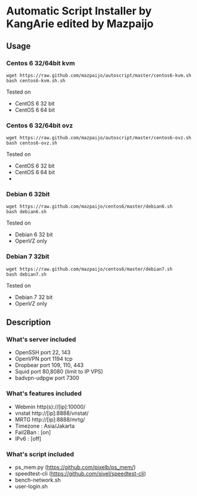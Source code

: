 Automatic Script Installer by KangArie edited by Mazpaijo
==========

## Usage
### Centos 6 32/64bit kvm
```
wget https://raw.github.com/mazpaijo/autoscript/master/centos6-kvm.sh
bash centos6-kvm.sh.sh
```
Tested on
* CentOS 6 32 bit
* CentOS 6 64 bit


### Centos 6 32/64bit ovz
```
wget https://raw.github.com/mazpaijo/autoscript/master/centos6-ovz.sh
bash centos6-ovz.sh
```
Tested on
* CentOS 6 32 bit
* CentOS 6 64 bit
* 


### Debian 6 32bit
```
wget https://raw.github.com/mazpaijo/centos6/master/debian6.sh
bash debian6.sh
```
Tested on
* Debian 6 32 bit
* OpenVZ only

### Debian 7 32bit
```
wget https://raw.github.com/mazpaijo/centos6/master/debian7.sh
bash debian7.sh
```
Tested on
* Debian 7 32 bit
* OpenVZ only


## Description

### What's server included
* OpenSSH port 22, 143
* OpenVPN port 1194 tcp
* Dropbear port 109, 110, 443
* Squid port 80,8080 (limit to IP VPS)
* badvpn-udpgw port 7300

### What's features included
* Webmin http(s)://[ip]:10000/
* vnstat http://[ip]:8888/vnstat/
* MRTG http://[ip]:8888/mrtg/
* Timezone : Asia/Jakarta
* Fail2Ban : [on]
* IPv6     : [off]

### What's script included
* ps_mem.py (https://github.com/pixelb/ps_mem/)
* speedtest-cli (https://github.com/sivel/speedtest-cli)
* bench-network.sh
* user-login.sh

